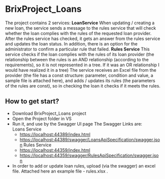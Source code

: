# BrixProject_Loans
The project contains 2 services:
**LoanService**
When updating / creating a new loan, the service sends a message to the rules service that will check whether the loan complies with the rules of the requested loan provider. After the rules service has checked, it gets an answer from the rules service and updates the loan status. In addition, there is an option for the administrator to confirm a particular rule that failed.
**Rules Service**
This service checks if the loan complies with the rules of its loan provider (the relationship between the rules is an AND relationship (according to the requirements), so it is not represented in a tree. If it was an OR relationship I would have realized it in a tree)
The service receives an Excel file from the provider (the file has a const structure: parameter, condition and value, a sample file is attached here), and adds / updates its rules (the parameters of the rules are const), so in checking the loan it checks if it meets the rules.

How to get start?
-------
* Download BrixProject_Loans project
* Open the Project folder in VS
* Run it, and use by the Swagger UI page
  The Swagger Links are:  
   Loans Service 
    -  [https://localhost:44389/index.html](https://localhost:44389/index.html)
    -  [https://localhost:44389/swagger/LoansApiSpecification/swagger.json](https://localhost:44389/swagger/LoansApiSpecification/swagger.json)
   Rules Service 
    -  [https://localhost:44359/index.html](https://localhost:44359/index.html)
    -  [https://localhost:44359/swagger/RulesApiSpecification/swagger.json](https://localhost:44359/swagger/RulesApiSpecification/swagger.json)
* In order to add or update loan rules, upload (via the swagger) an excel file.
  Attached here an example file - rules.xlsx .
